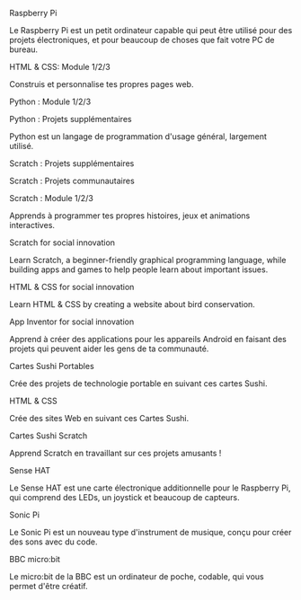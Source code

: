 Raspberry Pi

Le Raspberry Pi est un petit ordinateur capable qui peut être utilisé pour des projets électroniques, et pour beaucoup de choses que fait votre PC de bureau.

HTML & CSS: Module 1/2/3

Construis et personnalise tes propres pages web.

Python : Module 1/2/3

Python : Projets supplémentaires

Python est un langage de programmation d'usage général, largement utilisé.

Scratch : Projets supplémentaires

Scratch : Projets communautaires

Scratch : Module 1/2/3

Apprends à programmer tes propres histoires, jeux et animations interactives.

Scratch for social innovation

Learn Scratch, a beginner-friendly graphical programming language, while building apps and games to help people learn about important issues.

HTML & CSS for social innovation

Learn HTML & CSS by creating a website about bird conservation.

App Inventor for social innovation

Apprend à créer des applications pour les appareils Android en faisant des projets qui peuvent aider les gens de ta communauté.

Cartes Sushi Portables

Crée des projets de technologie portable en suivant ces cartes Sushi.

HTML & CSS

Crée des sites Web en suivant ces Cartes Sushi.

Cartes Sushi Scratch

Apprend Scratch en travaillant sur ces projets amusants !

Sense HAT

Le Sense HAT est une carte électronique additionnelle pour le Raspberry Pi, qui comprend des LEDs, un joystick et beaucoup de capteurs.

Sonic Pi

Le Sonic Pi est un nouveau type d'instrument de musique, conçu pour créer des sons avec du code.

BBC micro:bit

Le micro:bit de la BBC est un ordinateur de poche, codable, qui vous permet d'être créatif.